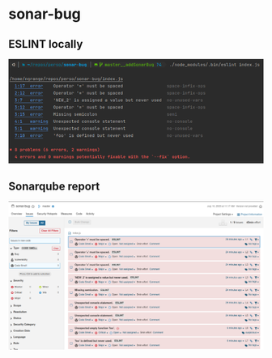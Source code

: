 # sonar-bug

## ESLINT locally
![eslint-local](./img/eslint-local.png)

## Sonarqube report
![sonarqube-local](./img/sonar-report.png)
